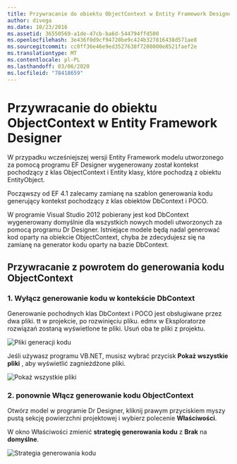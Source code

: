 ```yaml
---
title: Przywracanie do obiektu ObjectContext w Entity Framework Designer-EF6
author: divega
ms.date: 10/23/2016
ms.assetid: 36550569-a1de-47cb-ba6d-544794ffd500
ms.openlocfilehash: 3e436f0d9cf94720be9c424b327816438d571ae8
ms.sourcegitcommit: cc0ff36e46e9ed3527638f7208000e8521faef2e
ms.translationtype: MT
ms.contentlocale: pl-PL
ms.lasthandoff: 03/06/2020
ms.locfileid: "78418659"
---
```

# <a name="reverting-to-objectcontext-in-entity-framework-designer"></a>Przywracanie do obiektu ObjectContext w Entity Framework Designer
W przypadku wcześniejszej wersji Entity Framework modelu utworzonego za pomocą programu EF Designer wygenerowany został kontekst pochodzący z klas ObjectContext i Entity klasy, które pochodzą z obiektu EntityObject.

Począwszy od EF 4.1 zalecamy zamianę na szablon generowania kodu generujący kontekst pochodzący z klas obiektów DbContext i POCO.

W programie Visual Studio 2012 pobierany jest kod DbContext wygenerowany domyślnie dla wszystkich nowych modeli utworzonych za pomocą programu Dr Designer. Istniejące modele będą nadal generować kod oparty na obiekcie ObjectContext, chyba że zdecydujesz się na zamianę na generator kodu oparty na bazie DbContext.

## <a name="reverting-back-to-objectcontext-code-generation"></a>Przywracanie z powrotem do generowania kodu ObjectContext

### <a name="1-disable-dbcontext-code-generation"></a>1. Wyłącz generowanie kodu w kontekście DbContext

Generowanie pochodnych klas DbContext i POCO jest obsługiwane przez dwa pliki. tt w projekcie, po rozwinięciu pliku. edmx w Eksploratorze rozwiązań zostaną wyświetlone te pliki. Usuń oba te pliki z projektu.

![Pliki generacji kodu](~/ef6/media/codegenfiles.png)

Jeśli używasz programu VB.NET, musisz wybrać przycisk **Pokaż wszystkie pliki** , aby wyświetlić zagnieżdżone pliki.

![Pokaż wszystkie pliki](~/ef6/media/showallfiles.png)

### <a name="2-re-enable-objectcontext-code-generation"></a>2. ponownie Włącz generowanie kodu ObjectContext

Otwórz model w programie Dr Designer, kliknij prawym przyciskiem myszy pustą sekcję powierzchni projektowej i wybierz polecenie **Właściwości**.

W okno Właściwości zmienić **strategię generowania kodu** z **Brak** na **domyślne**.

![Strategia generowania kodu](~/ef6/media/codegenstrategy.png)
